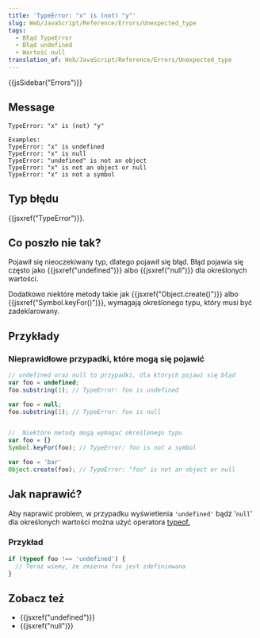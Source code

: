 ```yaml
---
title: 'TypeError: "x" is (not) "y"'
slug: Web/JavaScript/Reference/Errors/Unexpected_type
tags:
  - Błąd TypeError
  - Błąd undefined
  - Wartość null
translation_of: Web/JavaScript/Reference/Errors/Unexpected_type
---
```

{{jsSidebar("Errors")}}

## Message

    TypeError: "x" is (not) "y"

    Examples:
    TypeError: "x" is undefined
    TypeError: "x" is null
    TypeError: "undefined" is not an object
    TypeError: "x" is not an object or null
    TypeError: "x" is not a symbol

## Typ błędu

{{jsxref("TypeError")}}.

## Co poszło nie tak?

Pojawił się nieoczekiwany typ, dlatego pojawił się błąd. Błąd pojawia się często jako {{jsxref("undefined")}} albo {{jsxref("null")}} dla określonych wartości.

Dodatkowo niektóre metody takie jak {{jsxref("Object.create()")}} albo {{jsxref("Symbol.keyFor()")}}, wymagają określonego typu, który musi być zadeklarowany.

## Przykłady

### Nieprawidłowe przypadki, które mogą się pojawić

```js example-bad
// undefined oraz null to przypadki, dla których pojawi się błąd
var foo = undefined;
foo.substring(1); // TypeError: foo is undefined

var foo = null;
foo.substring(1); // TypeError: foo is null


//  Niektóre metody mogą wymagać określonego typu
var foo = {}
Symbol.keyFor(foo); // TypeError: foo is not a symbol

var foo = 'bar'
Object.create(foo); // TypeError: "foo" is not an object or null
```

## Jak naprawić?

Aby naprawić problem, w przypadku wyświetlenia `'undefined'` bądź '`null`' dla określonych wartości można użyć operatora [typeof.](/pl/docs/Web/JavaScript/Reference/Operators/typeof)

### Przykład

```js
if (typeof foo !== 'undefined') {
  // Teraz wiemy, że zmienna foo jest zdefiniowana
}
```

## Zobacz też

- {{jsxref("undefined")}}
- {{jsxref("null")}}
